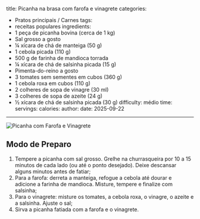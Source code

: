 title: Picanha na brasa com farofa e vinagrete
categories:
  - Pratos principais / Carnes
tags:
  - receitas populares
ingredients:
  - 1 peça de picanha bovina (cerca de 1 kg)
  - Sal grosso a gosto
  - ¼ xícara de chá de manteiga (50 g)
  - 1 cebola picada (110 g)
  - 500 g de farinha de mandioca torrada
  - ¼ xícara de chá de salsinha picada (15 g)
  - Pimenta-do-reino a gosto
  - 3 tomates sem sementes em cubos (360 g)
  - 1 cebola roxa em cubos (110 g)
  - 2 colheres de sopa de vinagre (30 ml)
  - 3 colheres de sopa de azeite (24 g)
  - ½ xícara de chá de salsinha picada (30 g)
difficulty: médio
time:
servings:
calories:
author:
date: 2025-09-22
---
![Picanha com Farofa e Vinagrete](/images/picanha_perdig_o_na_brasa_com_farofa_e_vinagrete.jpg)

## Modo de Preparo
1. Tempere a picanha com sal grosso. Grelhe na churrasqueira por 10 a 15 minutos de cada lado (ou até o ponto desejado). Deixe descansar alguns minutos antes de fatiar;
2. Para a farofa: derreta a manteiga, refogue a cebola até dourar e adicione a farinha de mandioca. Misture, tempere e finalize com salsinha;
3. Para o vinagrete: misture os tomates, a cebola roxa, o vinagre, o azeite e a salsinha. Ajuste o sal;
4. Sirva a picanha fatiada com a farofa e o vinagrete.
